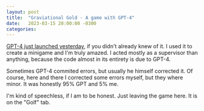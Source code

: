 ```yaml
---
layout: post
title:  "Graviational Gold - A game with GPT-4"
date:   2023-03-15 20:00:00 -0300
categories:
---
```


[GPT-4 just launched yesterday](https://openai.com/research/gpt-4), if you didn't already knew of it. I used it to
create a minigame and I'm truly amazed. I acted mostly as a supervisor than anything,
because the code almost in its entirety is due to GPT-4.

Sometimes GPT-4 commited errors, but usually he himself corrected it. Of course,
here and there I corrected some errors myself, but they where minor. It was honestly
95% GPT and 5% me.

I'm kind of speechless, if I am to be honest. Just leaving the game here. It is on the "Golf" tab.
